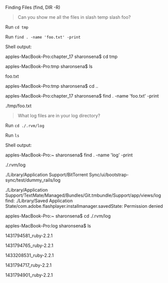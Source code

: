 Finding Files (find, DIR -R)

>Can you show me all the files in slash temp slash foo?

Run `cd tmp`

Run `find . -name 'foo.txt' -print`

Shell output: 

apples-MacBook-Pro:chapter_17 sharonsena$ cd tmp

apples-MacBook-Pro:tmp sharonsena$ ls

foo.txt

apples-MacBook-Pro:tmp sharonsena$ cd ..

apples-MacBook-Pro:chapter_17 sharonsena$ find . -name 'foo.txt' -print

./tmp/foo.txt

>What log files are in your log directory?

Run `cd ./.rvm/log`

Run `ls`

Shell output: 

apples-MacBook-Pro:~ sharonsena$ find . -name 'log' -print

./.rvm/log

./Library/Application Support/BitTorrent Sync/ui/bootstrap-sync/test/dummy_rails/log

./Library/Application Support/TextMate/Managed/Bundles/Git.tmbundle/Support/app/views/log
find: ./Library/Saved Application State/com.adobe.flashplayer.installmanager.savedState: Permission denied

apples-MacBook-Pro:~ sharonsena$ cd ./.rvm/log

apples-MacBook-Pro:log sharonsena$ ls

1431794581_ruby-2.2.1	

1431794765_ruby-2.2.1	

1433208531_ruby-2.2.1

1431794717_ruby-2.2.1	

1431794901_ruby-2.2.1
